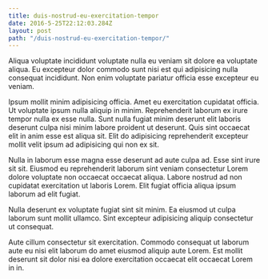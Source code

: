 ```yaml
---
title: duis-nostrud-eu-exercitation-tempor
date: 2016-5-25T22:12:03.284Z
layout: post
path: "/duis-nostrud-eu-exercitation-tempor/"
---
```


Aliqua voluptate incididunt voluptate nulla eu veniam sit dolore ea voluptate aliqua. Eu excepteur dolor commodo sunt nisi est qui adipisicing nulla consequat incididunt. Non enim voluptate pariatur officia esse excepteur eu veniam.

Ipsum mollit minim adipisicing officia. Amet eu exercitation cupidatat officia. Ut voluptate ipsum nulla aliquip in minim. Reprehenderit laborum ex irure tempor nulla ex esse nulla. Sunt nulla fugiat minim deserunt elit laboris deserunt culpa nisi minim labore proident ut deserunt. Quis sint occaecat elit in anim esse est aliqua sit. Elit do adipisicing reprehenderit excepteur mollit velit ipsum ad adipisicing qui non ex sit.

Nulla in laborum esse magna esse deserunt ad aute culpa ad. Esse sint irure sit sit. Eiusmod eu reprehenderit laborum sint veniam consectetur Lorem dolore voluptate non occaecat occaecat aliqua. Labore nostrud ad non cupidatat exercitation ut laboris Lorem. Elit fugiat officia aliqua ipsum laborum ad elit fugiat.

Nulla deserunt ex voluptate fugiat sint sit minim. Ea eiusmod ut culpa laborum sunt mollit ullamco. Sint excepteur adipisicing aliquip consectetur ut consequat.

Aute cillum consectetur sit exercitation. Commodo consequat ut laborum aute eu nisi elit laborum do amet eiusmod aliquip aute Lorem. Est mollit deserunt sit dolor nisi ea dolore exercitation occaecat elit occaecat Lorem in in.